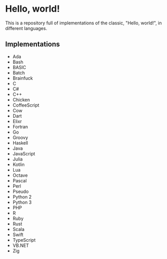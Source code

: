 # Hello, world!
This is a repository full of implementations of the classic, "Hello, world!", in different languages.

## Implementations
- Ada
- Bash
- BASIC
- Batch
- Brainfuck
- C
- C#
- C++
- Chicken
- CoffeeScript
- Cow
- Dart
- Elixr
- Fortran
- Go
- Groovy
- Haskell
- Java
- JavaScript
- Julia
- Kotlin
- Lua
- Octave
- Pascal
- Perl
- Pseudo
- Python 2
- Python 3
- PHP
- R
- Ruby
- Rust
- Scala
- Swift
- TypeScript
- VB.NET
- Zig


